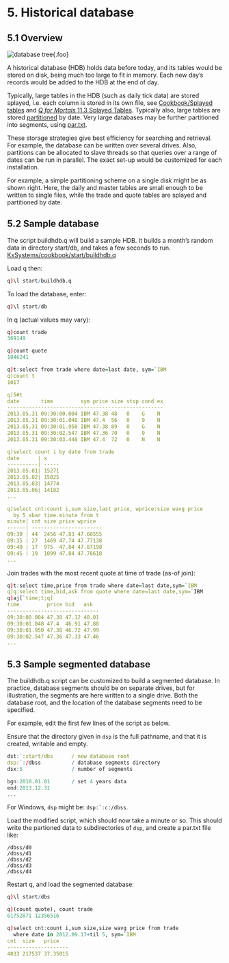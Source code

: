 # 5. Historical database


## 5.1 Overview


<style type="text/css">
    .foo {
        border: 1px solid #ccc; 
        border-radius: 10px; 
        box-shadow: 0 5px 5px 0 rgba(0,0,0,.2); 
        display: block; 
        float: right; 
        margin: 0 0 1em 3em;
        padding: 0 1em;
    }
</style>
![database tree](/img/wstree.png){.foo}

A historical database (HDB) holds data before today, and its tables would be stored on disk, being much too large to fit in memory. Each new day’s records would be added to the HDB at the end of day.

Typically, large tables in the HDB (such as daily tick data) are stored splayed, i.e. each column is stored in its own file, see [Cookbook/Splayed tables](/cookbook/splayed-tables/) and [_Q for Mortals_ 11.3 Splayed Tables](http://code.kx.com/q4m3/11_IO/#113-splayed-tables). Typically also, large tables are stored [partitioned](http://code.kx.com/q4m3/14_Introduction_to_Kdb+/#143-partitioned-tables) by date. Very large databases may be further partitioned into segments, using [par.txt](/ref/unclassified/#partxt).

These storage strategies give best efficiency for searching and retrieval. For example, the database can be written over several drives. Also, partitions can be allocated to slave threads so that queries over a range of dates can be run in parallel. The exact set-up would be customized for each installation.

For example, a simple partitioning scheme on a single disk might be as shown right. Here, the daily and master tables are small enough to be written to single files, while the trade and quote tables are splayed and partitioned by date.


## 5.2 Sample database

The script buildhdb.q will build a sample HDB. It builds a month’s random data in directory start/db, and takes a few seconds to run.  
<i class="fa fa-github"></i> [KxSystems/cookbook/start/buildhdb.q](https://github.com/KxSystems/cookbook/blob/master/start/buildhdb.q) 

Load q then:
```q
q)\l start/buildhdb.q
```
To load the database, enter:
```q
q)\l start/db
```
In q (actual values may vary):
```q
q)count trade
369149

q)count quote
1846241

q)t:select from trade where date=last date, sym=`IBM
q)count t
1017

q)5#t
date       time         sym price size stop cond ex
---------------------------------------------------
2013.05.31 09:30:00.004 IBM 47.38 48   0    G    N
2013.05.31 09:30:01.048 IBM 47.4  56   0    9    N
2013.05.31 09:30:01.950 IBM 47.38 89   0    G    N
2013.05.31 09:30:02.547 IBM 47.36 70   0    9    N
2013.05.31 09:30:03.448 IBM 47.4  72   0    N    N

q)select count i by date from trade
date      | x
----------| -----
2013.05.01| 15271
2013.05.02| 15025
2013.05.03| 14774
2013.05.06| 14182
...

q)select cnt:count i,sum size,last price, wprice:size wavg price
  by 5 xbar time.minute from t
minute| cnt size price wprice
------| -----------------------
09:30 | 44  2456 47.83 47.60555
09:35 | 27  1469 47.74 47.77138
09:40 | 17  975  47.84 47.87198
09:45 | 19  1099 47.84 47.78618
...
```
Join trades with the most recent quote at time of trade (as-of join):
```q
q)t:select time,price from trade where date=last date,sym=`IBM
q)q:select time,bid,ask from quote where date=last date,sym=`IBM
q)aj[`time;t;q]
time         price bid   ask
------------------------------
09:30:00.004 47.38 47.12 48.01
09:30:01.048 47.4  46.91 47.88
09:30:01.950 47.38 46.72 47.99
09:30:02.547 47.36 47.33 47.46
...
```


## 5.3 Sample segmented database

The buildhdb.q script can be customized to build a segmented database. In practice, database segments should be on separate drives, but for illustration, the segments are here written to a single drive. Both the database root, and the location of the database segments need to be specified.

For example, edit the first few lines of the script as below.

Ensure that the directory given in `dsp` is the full pathname, and that it is created, writable and empty.
```q
dst:`:start/dbs      / new database root
dsp:`:/dbss          / database segments directory
dsx:5                / number of segments

bgn:2010.01.01       / set 4 years data
end:2013.12.31
...
```
For Windows, `dsp` might be: ``dsp:`:c:/dbss``.

Load the modified script, which should now take a minute or so. This should write the partioned data to subdirectories of `dsp`, and create a par.txt file like:
```
/dbss/d0
/dbss/d1
/dbss/d2
/dbss/d3
/dbss/d4
```
Restart q, and load the segmented database:
```q
q)\l start/dbs

q)(count quote), count trade
61752871 12356516

q)select cnt:count i,sum size,size wavg price from trade
  where date in 2012.09.17+til 5, sym=`IBM
cnt  size   price
--------------------
4033 217537 37.35015
```

